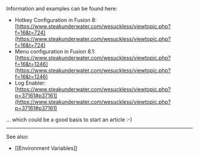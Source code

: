 Information and examples can be found here:

-   Hotkey Configuration in Fusion 8: [https://www.steakunderwater.com/wesuckless/viewtopic.php?f=16&t=724](https://www.steakunderwater.com/wesuckless/viewtopic.php?f=16&t=724)
-   Menu configuration in Fusion 8.1: [https://www.steakunderwater.com/wesuckless/viewtopic.php?f=16&t=1246](https://www.steakunderwater.com/wesuckless/viewtopic.php?f=16&t=1246)
-   Log Enabler: [https://www.steakunderwater.com/wesuckless/viewtopic.php?p=37161#p37161](https://www.steakunderwater.com/wesuckless/viewtopic.php?p=37161#p37161)

... which could be a good basis to start an article :-)

-----

See also:
- [[Environment Variables]]

